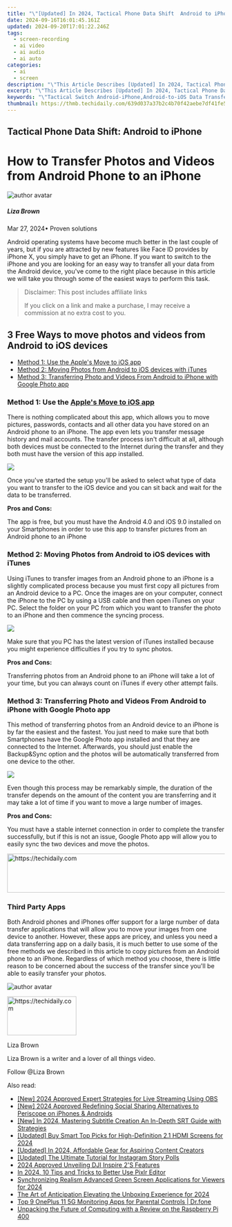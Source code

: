 ```yaml
---
title: "\"[Updated] In 2024, Tactical Phone Data Shift  Android to iPhone\""
date: 2024-09-16T16:01:45.161Z
updated: 2024-09-20T17:01:22.246Z
tags: 
  - screen-recording
  - ai video
  - ai audio
  - ai auto
categories: 
  - ai
  - screen
description: "\"This Article Describes [Updated] In 2024, Tactical Phone Data Shift: Android to iPhone\""
excerpt: "\"This Article Describes [Updated] In 2024, Tactical Phone Data Shift: Android to iPhone\""
keywords: "\"Tactical Switch Android-iPhone,Android-to-iOS Data Transfer,IPhone Tactical Upgrade Guide,IPhone vs Android Data Migration,Shift From Android to iPhone,Transitioning Phone Data,Mobile OS Change Strategy\""
thumbnail: https://thmb.techidaily.com/639d037a37b2c4b70f42aebe7df41fe55ddc0ed820ba5f25e49c1dbd778b36d5.jpg
---
```


## Tactical Phone Data Shift: Android to iPhone

# How to Transfer Photos and Videos from Android Phone to an iPhone

![author avatar](https://lh5.googleusercontent.com/-AIMmjowaFs4/AAAAAAAAAAI/AAAAAAAAABc/Y5UmwDaI7HU/s250-c-k/photo.jpg)

##### Liza Brown

 Mar 27, 2024• Proven solutions

 Android operating systems have become much better in the last couple of years, but if you are attracted by new features like Face ID provides by iPhone X, you simply have to get an iPhone. If you want to switch to the iPhone and you are looking for an easy way to transfer all your data from the Android device, you've come to the right place because in this article we will take you through some of the easiest ways to perform this task.

>  Disclaimer: This post includes affiliate links
>
>  If you click on a link and make a purchase, I may receive a commission at no extra cost to you.
>

## 3 Free Ways to move photos and videos from Android to iOS devices

* [Method 1: Use the Apple's Move to iOS app](#part1)
* [Method 2: Moving Photos from Android to iOS devices with iTunes](#part2)
* [Method 3: Transferring Photo and Videos From Android to iPhone with Google Photo app](#part3)

### Method 1: Use the [Apple's Move to iOS app](https://play.google.com/store/apps/details?id=com.apple.movetoios )

 There is nothing complicated about this app, which allows you to move pictures, passwords, contacts and all other data you have stored on an Android phone to an iPhone. The app even lets you transfer message history and mail accounts. The transfer process isn't difficult at all, although both devices must be connected to the Internet during the transfer and they both must have the version of this app installed.

![](https://images.wondershare.com/filmora/article-images/apple-move-to-ios-app.jpg)

 Once you've started the setup you'll be asked to select what type of data you want to transfer to the iOS device and you can sit back and wait for the data to be transferred.

**Pros and Cons:**

 The app is free, but you must have the Android 4.0 and iOS 9.0 installed on your Smartphones in order to use this app to transfer pictures from an Android phone to an iPhone

### Method 2: Moving Photos from Android to iOS devices with iTunes

 Using iTunes to transfer images from an Android phone to an iPhone is a slightly complicated process because you must first copy all pictures from an Android device to a PC. Once the images are on your computer, connect the iPhone to the PC by using a USB cable and then open iTunes on your PC. Select the folder on your PC from which you want to transfer the photo to an iPhone and then commence the syncing process.

![](https://images.wondershare.com/filmora/article-images/transfer-from-android-to-iphone-with-itunes.jpg)

 Make sure that you PC has the latest version of iTunes installed because you might experience difficulties if you try to sync photos.

**Pros and Cons:**

 Transferring photos from an Android phone to an iPhone will take a lot of your time, but you can always count on iTunes if every other attempt fails.

### Method 3: Transferring Photo and Videos From Android to iPhone with [](https://play.google.com/store/apps/details?id=com.google.android.apps.photos&hl=en)Google Photo app

 This method of transferring photos from an Android device to an iPhone is by far the easiest and the fastest. You just need to make sure that both Smartphones have the Google Photo app installed and that they are connected to the Internet. Afterwards, you should just enable the Backup&Sync option and the photos will be automatically transferred from one device to the other.

![](https://images.wondershare.com/filmora/article-images/google-photo-app.jpg)

 Even though this process may be remarkably simple, the duration of the transfer depends on the amount of the content you are transferring and it may take a lot of time if you want to move a large number of images.

**Pros and Cons:**

 You must have a stable internet connection in order to complete the transfer successfully, but if this is not an issue, Google Photo app will allow you to easily sync the two devices and move the photos.

<!-- affiliate ads begin -->
<a href="https://ephamedtechinc.pxf.io/c/5597632/2130528/26400" target="_top" id="2130528">
  <img src="//a.impactradius-go.com/display-ad/26400-2130528" border="0" alt="https://techidaily.com" width="728" height="90"/>
</a>
<img height="0" width="0" src="https://ephamedtechinc.pxf.io/i/5597632/2130528/26400" style="position:absolute;visibility:hidden;" border="0" />
<!-- affiliate ads end -->

### Third Party Apps

 Both Android phones and iPhones offer support for a large number of data transfer applications that will allow you to move your images from one device to another. However, these apps are pricey, and unless you need a data transferring app on a daily basis, it is much better to use some of the free methods we described in this article to copy pictures from an Android phone to an iPhone. Regardless of which method you choose, there is little reason to be concerned about the success of the transfer since you'll be able to easily transfer your photos.

![author avatar](https://lh5.googleusercontent.com/-AIMmjowaFs4/AAAAAAAAAAI/AAAAAAAAABc/Y5UmwDaI7HU/s250-c-k/photo.jpg)

<!-- affiliate ads begin -->
<a href="https://united.elfm.net/c/5597632/2139558/4704" target="_top" id="2139558">
  <img src="//a.impactradius-go.com/display-ad/4704-2139558" border="0" alt="https://techidaily.com" width="160" height="90"/>
</a>
<img height="0" width="0" src="https://united.elfm.net/i/5597632/2139558/4704" style="position:absolute;visibility:hidden;" border="0" />
<!-- affiliate ads end -->

Liza Brown

Liza Brown is a writer and a lover of all things video.

Follow @Liza Brown


<ins class="adsbygoogle"
     style="display:block"
     data-ad-format="autorelaxed"
     data-ad-client="ca-pub-7571918770474297"
     data-ad-slot="1223367746"></ins>



<ins class="adsbygoogle"
     style="display:block"
     data-ad-client="ca-pub-7571918770474297"
     data-ad-slot="8358498916"
     data-ad-format="auto"
     data-full-width-responsive="true"></ins>


<span class="atpl-alsoreadstyle">Also read:</span>
<div><ul>
<li><a href="https://video-capture.techidaily.com/new-2024-approved-expert-strategies-for-live-streaming-using-obs/"><u>[New] 2024 Approved Expert Strategies for Live Streaming Using OBS</u></a></li>
<li><a href="https://article-tips.techidaily.com/new-2024-approved-redefining-social-sharing-alternatives-to-periscope-on-iphones-and-androids/"><u>[New] 2024 Approved Redefining Social Sharing Alternatives to Periscope on iPhones & Androids</u></a></li>
<li><a href="https://article-tips.techidaily.com/new-in-2024-mastering-subtitle-creation-an-in-depth-srt-guide-with-strategies/"><u>[New] In 2024, Mastering Subtitle Creation An In-Depth SRT Guide with Strategies</u></a></li>
<li><a href="https://article-tips.techidaily.com/updated-buy-smart-top-picks-for-high-definition-21-hdmi-screens-for-2024/"><u>[Updated] Buy Smart Top Picks for High-Definition 2.1 HDMI Screens for 2024</u></a></li>
<li><a href="https://facebook-video-share.techidaily.com/updated-in-2024-affordable-gear-for-aspiring-content-creators/"><u>[Updated] In 2024, Affordable Gear for Aspiring Content Creators</u></a></li>
<li><a href="https://instagram-video-recordings.techidaily.com/updated-the-ultimate-tutorial-for-instagram-story-polls/"><u>[Updated] The Ultimate Tutorial for Instagram Story Polls</u></a></li>
<li><a href="https://some-guidance.techidaily.com/2024-approved-unveiling-dji-inspire-2s-features/"><u>2024 Approved Unveiling DJI Inspire 2'S Features</u></a></li>
<li><a href="https://extra-approaches.techidaily.com/in-2024-10-tips-and-tricks-to-better-use-pixlr-editor/"><u>In 2024, 10 Tips and Tricks to Better Use Pixlr Editor</u></a></li>
<li><a href="https://some-approaches.techidaily.com/synchronizing-realism-advanced-green-screen-applications-for-viewers-for-2024/"><u>Synchronizing Realism Advanced Green Screen Applications for Viewers for 2024</u></a></li>
<li><a href="https://article-tips.techidaily.com/the-art-of-anticipation-elevating-the-unboxing-experience-for-2024/"><u>The Art of Anticipation Elevating the Unboxing Experience for 2024</u></a></li>
<li><a href="https://android-location-track.techidaily.com/top-9-oneplus-11-5g-monitoring-apps-for-parental-controls-drfone-by-drfone-virtual-android/"><u>Top 9 OnePlus 11 5G Monitoring Apps for Parental Controls | Dr.fone</u></a></li>
<li><a href="https://buynow-marvelous.techidaily.com/unpacking-the-future-of-computing-with-a-review-on-the-raspberry-pi-400/"><u>Unpacking the Future of Computing with a Review on the Raspberry Pi 400</u></a></li>
</ul></div>

